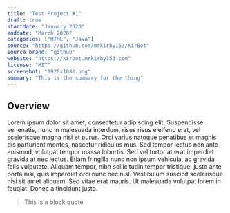 ```yaml
---
title: "Test Project #1"
draft: true
startdate: "January 2020"
enddate: "March 2020"
categories: ["HTML", "Java"]
source: "https://github.com/mrkirby153/KirBot"
source_brand: "github"
website: "https://kirbot.mrkirby153.com"
license: "MIT"
screenshot: "1920x1080.png"
summary: "This is the summary for the thing"
---
```


## Overview

Lorem ipsum dolor sit amet, consectetur adipiscing elit. Suspendisse venenatis, nunc in malesuada interdum, risus risus eleifend erat, vel scelerisque magna nisi et purus. Orci varius natoque penatibus et magnis dis parturient montes, nascetur ridiculus mus. Sed tempor lectus non ante euismod, volutpat tempor massa lobortis. Sed vel tortor at erat imperdiet gravida at nec lectus. Etiam fringilla nunc non ipsum vehicula, ac gravida felis vulputate. Aliquam tempor, nibh sollicitudin tempor tristique, justo ante porta nisi, quis imperdiet orci nunc nec nisl. Vestibulum suscipit scelerisque nisi sit amet aliquam. Sed vitae erat mauris. Ut malesuada volutpat lorem in feugiat. Donec a tincidunt justo.

> This is a block quote